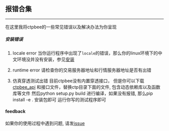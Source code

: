## 报错合集

---
在这里我将ctpbee的一些常见错误以及解决办法为你呈现

##### 安装错误

1. locale error 当你运行程序中出现了`locale`的错误，那么你的linux环境下的中文环境没并没有安装，参见[安装](install.md)

2. runtime error 请检查你的交易服务器地址和行情服务器地址是否有出错

3. 仿真穿透测试出错 目前ctpbee没有内置穿透接口， 但是你可以下载[ctpbee_api](https://github.com/ctpbee/ctpbee_api)
   和接口文件，替换ctp目录下面的文件,
   包含动态依赖库以及函数库等文件 然后python setup.py build 进行编译，如果没有报错, 那么pip install -e . 安装包即可
   运行你写的测试程序即可

#### feedback

如果你的使用过程中遇到问题, 请发[issue](https://github.com/ctpbee/ctpbee/issues/new)
